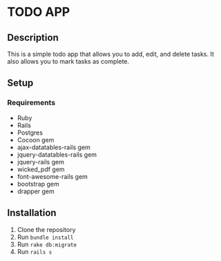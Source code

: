 # TODO APP

## Description

This is a simple todo app that allows you to add, edit, and delete tasks. It also allows you to mark tasks as complete.

## Setup

### Requirements

* Ruby
* Rails
* Postgres
* Cocoon gem
* ajax-datatables-rails gem
* jquery-datatables-rails gem
* jquery-rails gem
* wicked_pdf gem
* font-awesome-rails gem
* bootstrap gem
* drapper gem

## Installation

1. Clone the repository
2. Run `bundle install`
3. Run `rake db:migrate`
4. Run `rails s`

